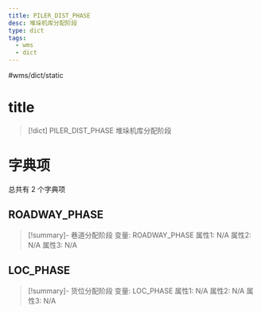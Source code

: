 ```yaml
---
title: PILER_DIST_PHASE
desc: 堆垛机库分配阶段
type: dict
tags:
  - wms
  - dict
---
```

#wms/dict/static

# title
>[!dict] PILER_DIST_PHASE
> 堆垛机库分配阶段

# 字典项
总共有 2 个字典项
## ROADWAY_PHASE
>[!summary]- 巷道分配阶段
>变量: ROADWAY_PHASE
>属性1: N/A
>属性2: N/A
>属性3: N/A

## LOC_PHASE
>[!summary]- 货位分配阶段
>变量: LOC_PHASE
>属性1: N/A
>属性2: N/A
>属性3: N/A
